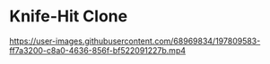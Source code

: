 # Knife-Hit Clone 

https://user-images.githubusercontent.com/68969834/197809583-ff7a3200-c8a0-4636-856f-bf522091227b.mp4

